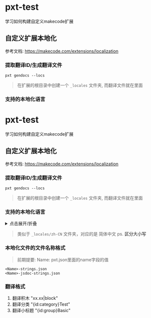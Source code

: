 # pxt-test

学习如何构建自定义makecode扩展

## 自定义扩展本地化

参考文档: https://makecode.com/extensions/localization


### 提取翻译ID/生成翻译文件

```
pxt gendocs --locs
```

> 在扩展的根目录中创建一个 `_locales` 文件夹, 而翻译文件就在里面

### 支持的本地化语言
# pxt-test

学习如何构建自定义makecode扩展

## 自定义扩展本地化

参考文档: https://makecode.com/extensions/localization


### 提取翻译ID/生成翻译文件

```
pxt gendocs --locs
```

> 在扩展的根目录中创建一个 `_locales` 文件夹, 而翻译文件就在里面

### 支持的本地化语言

<details>
  <summary>点击展开/折叠</summary>

  | Language Code | Language Name |语言名称   |
  | -------------- | ------------ |--------- |
  | en             | English      |英语      |
  | ar             | Arabic       |阿拉伯语  |
  | bg             | Bulgarian    |保加利亚语|
  | ca             | Catalan      |加泰罗尼亚语 |
  | cs             | Czech        |捷克语    |
  | cy             | Welsh        |威尔士语  |
  | da             | Danish       |丹麦语    |
  | de             | German       |德语      |
  | el             | Greek        |希腊语    |
  | es-ES          | Spanish      |西班牙语  |
  | fi             | Finnish      |芬兰语    |
  | fr             | French       |法语      |
  | he             | Hebrew       |希伯来语  |
  | hu             | Hungarian    |匈牙利语  |
  | is             | Icelandic    |冰岛语    |
  | it             | Italian      |意大利语  |
  | ja             | Japanese     |日语      |
  | ko             | Korean       |韩语      |
  | nl             | Dutch        |荷兰语    |
  | nb             | Norwegian    |挪威语    |
  | nn-NO          | Norwegian Nynorsk |挪威尼诺斯克语 |
  | pl             | Polish       |波兰语    |
  | pt-BR          | Portuguese (Brazil) |葡萄牙语（巴西） |
  | pt-PT          | Portuguese (Portugal) |葡萄牙语（葡萄牙） |
  | ru             | Russian      |俄语      |
  | si-LK          | Sinhala      |僧伽罗语  |
  | sk             | Slovak       |斯洛伐克语|
  | sr             | Serbian      |塞尔维亚语|
  | sv-SE          | Swedish      |瑞典语    |
  | tr             | Turkish      |土耳其语  |
  | uk             | Ukrainian    |乌克兰语  |
  | vi             | Vietnamese   |越南语    |
  | zh-CN          | Chinese (Simplified) |中文（简体） |
  | zh-TW          | Chinese (Traditional) |中文（繁体） |

</details>

> 类似于 `_locales/zh-CN` 文件夹，对应的是 简体中文
> ps. **区分大小写**

### 本地化文件的文件名称格式

> 前期提要:
> Name: pxt.json里面的name字段的值

```
<Name>-strings.json
<Name>-jsdoc-strings.json
```

### 翻译格式

1. 翻译积木 "xx.xx|block"
2. 翻译分类 "{id:category}Test"
3. 翻译小标题 "{id:group}Basic"

